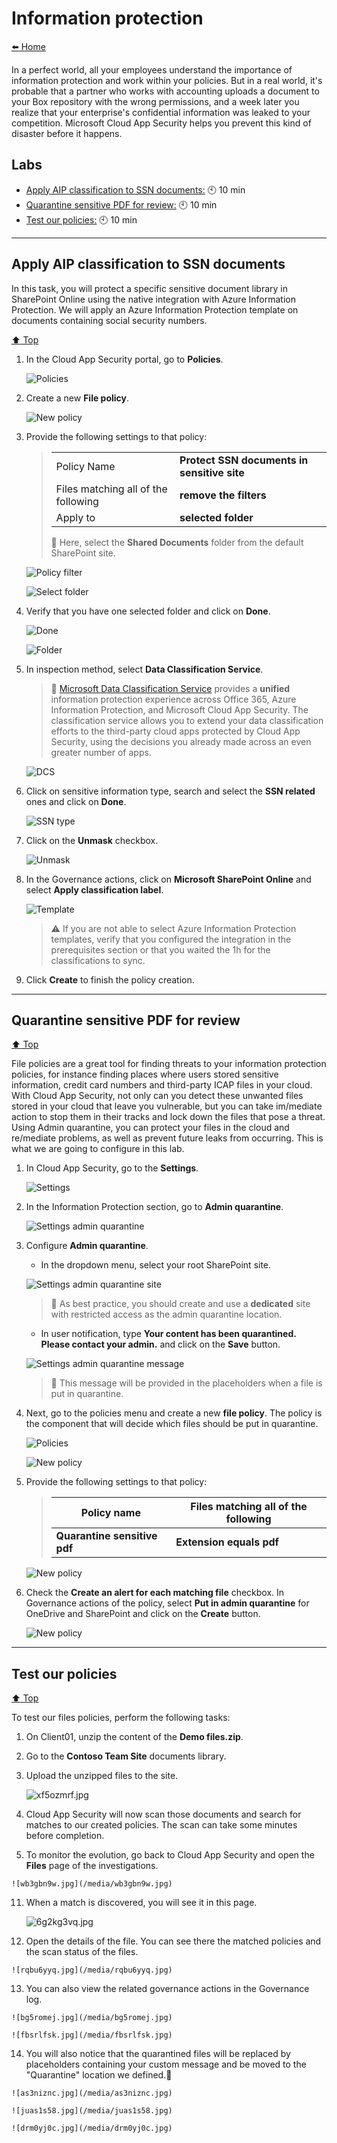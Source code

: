 # Information protection

[:arrow_left: Home](./README.md)

In a perfect world, all your employees understand the importance of information protection and work within your policies. But in a real world, it's probable that a partner who works with accounting uploads a document to your Box repository with the wrong permissions, and a week later you realize that your enterprise's confidential information was leaked to your competition.
Microsoft Cloud App Security helps you prevent this kind of disaster before it happens.

## Labs

* [Apply AIP classification to SSN documents:](Apply-AIP-classification-to-SSN-documents) :clock10: 10 min
* [Quarantine sensitive PDF for review:](Quarantine-sensitive-PDF-for-review) :clock10: 10 min
* [Test our policies:](Test-our-policies) :clock10: 10 min

---

## Apply AIP classification to SSN documents

In this task, you will protect a specific sensitive document library in SharePoint Online using the native integration with Azure Information Protection.
We will apply an Azure Information Protection template on documents containing social security numbers.

[:arrow_up: Top](#Information-protection)

1. In the Cloud App Security portal, go to **Policies**.

    ![Policies](/media/info-policies.png "Policies")

2. Create a new **File policy**.

    ![New policy](/media/info-newpolicy.png "New policy")

3. Provide the following settings to that policy:

    >|||
    >|---------|---------|
    >|Policy Name| **Protect SSN documents in sensitive site**|
    >|Files matching all of the following| **remove the filters** |
    >|Apply to| **selected folder**|
    >:memo: Here, select the **Shared Documents** folder from the default SharePoint site.

    ![Policy filter](/media/info-filter.png "Policy filter")

    ![Select folder](/media/info-folder.png "Select folder")

4. Verify that you have one selected folder and click on **Done**.

    ![Done](/media/info-done.png "Done")

    ![Folder](/media/info-folder.png "Folder")

5. In inspection method, select **Data Classification Service**.

    >:memo: [Microsoft Data Classification Service](https://docs.microsoft.com/en-us/cloud-app-security/dcs-inspection) provides a **unified** information protection experience across Office 365, Azure Information Protection, and Microsoft Cloud App Security.
    >The classification service allows you to extend your data classification efforts to the third-party cloud apps protected by Cloud App Security, using the decisions you already made across an even greater number of apps.

    ![DCS](/media/info-dcs.png "DCS")

6. Click on sensitive information type, search and select the **SSN related** ones and click on **Done**.

    ![SSN type](/media/info-ssn.png "SSN type")

7. Click on the **Unmask** checkbox.

    ![Unmask](/media/info-unmask.png "Unmask")

8. In the Governance actions, click on **Microsoft SharePoint Online** and select **Apply classification label**.

    ![Template](/media/info-template.png "Template")

    >:warning: If you are not able to select Azure Information Protection templates, verify that you configured the integration in the prerequisites section or that you waited the 1h for the classifications to sync.

9. Click **Create** to finish the policy creation.

---

## Quarantine sensitive PDF for review

[:arrow_up: Top](#Information-protection)

File policies are a great tool for finding threats to your information protection policies, for instance finding places where users stored sensitive information, credit card numbers and third-party ICAP files in your cloud. With Cloud App Security, not only can you detect these unwanted files stored in your cloud that leave you vulnerable, but you can take im/mediate action to stop them in their tracks and lock down the files that pose a threat. Using Admin quarantine, you can protect your files in the cloud and re/mediate problems, as well as prevent future leaks from occurring.
This is what we are going to configure in this lab.

1. In Cloud App Security, go to the **Settings**.

    ![Settings](/media/info-settings.png)

2. In the Information Protection section, go to **Admin quarantine**.

    ![Settings admin quarantine](/media/info-adminq1.png "Settings admin quarantine")

3. Configure **Admin quarantine**.

    * In the dropdown menu, select your root SharePoint site.

    ![Settings admin quarantine site](/media/info-adminq2.png "Settings admin quarantine site")

    >:memo: As best practice, you should create and use a **dedicated** site with restricted access as the admin quarantine location.

    * In user notification, type **Your content has been quarantined. Please contact your admin.** and click on the **Save** button.

    ![Settings admin quarantine message](/media/info-adminq3.png "Settings admin quarantine message")

    >:memo: This message will be provided in the placeholders when a file is put in quarantine.

4. Next, go to the policies menu and create a new **file policy**. The policy is the component that will decide which files should be put in quarantine.

    ![Policies](/media/info-policy1.png "Policies")

    ![New policy](/media/info-policy2.png "New policy")

5. Provide the following settings to that policy:

    >|Policy name|Files matching all of the following|
    >|---------|---------|
    >|**Quarantine sensitive pdf**| **Extension equals pdf**|

    ![New policy](/media/info-policy3.png "New policy")

6. Check the **Create an alert for each matching file** checkbox. In Governance actions of the policy, select **Put in admin quarantine** for OneDrive and SharePoint and click on the **Create** button.

    ![New policy](/media/info-policy3.png "New policy")

---

## Test our policies

[:arrow_up: Top](#Information-protection)

To test our files policies, perform the following tasks:

1. On Client01, unzip the content of the **Demo files.zip**.
7.  Go to the **Contoso Team Site** documents library.
8.  Upload the unzipped files to the site.


	![xf5ozmrf.jpg](/media/xf5ozmrf.jpg)
9.  Cloud App Security will now scan those documents and search for matches to our created policies. The scan can take some minutes before completion.
10.  To monitor the evolution, go back to Cloud App Security and open the **Files** page of the investigations.

	![wb3gbn9w.jpg](/media/wb3gbn9w.jpg)
11. When a match is discovered, you will see it in this page.

	![6g2kg3vq.jpg](/media/6g2kg3vq.jpg)
12.  Open the details of the file. You can see there the matched policies and the scan status of the files.

	![rqbu6yyq.jpg](/media/rqbu6yyq.jpg)
13.  You can also view the related governance actions in the Governance log.

	![bg5romej.jpg](/media/bg5romej.jpg)
	
	![fbsrlfsk.jpg](/media/fbsrlfsk.jpg)

14.  You will also notice that the quarantined files will be replaced by placeholders containing your custom message and be moved to the "Quarantine" location we defined.

	![as3niznc.jpg](/media/as3niznc.jpg)

	![juas1s58.jpg](/media/juas1s58.jpg)

	![drm0yj0c.jpg](/media/drm0yj0c.jpg)
